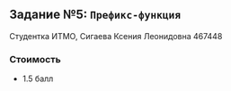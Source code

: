## Задание №5: `Префикс-функция`
Студентка ИТМО, Сигаева Ксения Леонидовна 467448

### Стоимость
- 1.5 балл
